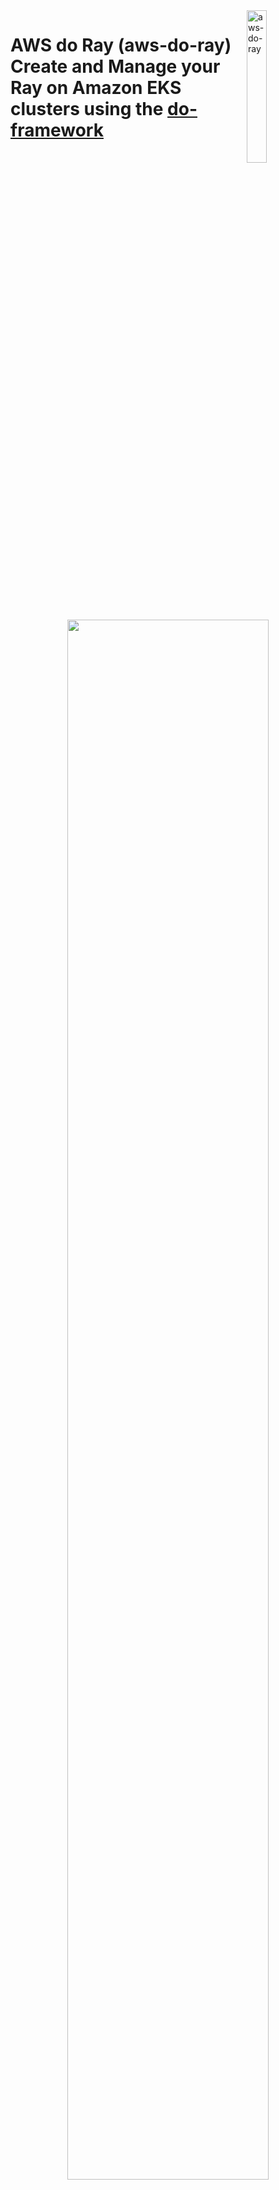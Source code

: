 <img alt="aws-do-ray" src="./img/aws-do-ray-1024.png" width="25%" align="right" />

# AWS do Ray (aws-do-ray) <br/> Create and Manage your Ray on Amazon EKS clusters using the [do-framework](https://bit.ly/do-framework)

<center><img src="./img/architecture.png" width="80%"/> </br>

Fig. 1 - Ray on EKS cluster sample
</center>


## Overview
AWS-Do-Ray aims to simplify the deployment and scaling of distributed Python applications, specifically, [Ray](https://www.ray.io/), on [Amazon Elastic Kubernetes Service](https://docs.aws.amazon.com/whitepapers/latest/overview-deployment-options/amazon-elastic-kubernetes-service.html) (Amazon EKS) clusters, as well as [Amazon SageMaker Hyperpod EKS Cluster](https://aws.amazon.com/sagemaker/hyperpod/). By adhering to the principles of the [do-framework](https://bit.ly/do-framework) and the [Depend on Docker](https://github.com/iankoulski/depend-on-docker) template, it will containerize all the tools necessary to deploy and manage Ray using [Docker](https://docs.docker.com/get-docker/), then executes the deployment from within the container. This project will provide a streamlined and intuitive solution for developers, enabling them to focus on application development rather than infrastructure management. Overall, it will be a simple, flexible, and universal deployment solution for Ray clusters. 

The [do-framework](https://bit.ly/do-framework) strives to simplify DevOps and MLOps tasks by automating complex operations into intuitive action scripts. The only prerequisite needed to build and run this project is an AWS Account, an EKS Cluster, and [Docker](https://docs.docker.com/get-docker/). The main use case of this project is to streamline and make an intuitive solution for developers to specify a desired ray cluster configuration, deploy this ray cluster, and run their workloads. This process is described in further detail below.

The deployment process is described on Fig. 2 below:

<center><img src="./img/deployment.png" width="80%" /></center> <br/>
<center>Fig.2 - Ray deployment process with aws-do-ray</center> <br/>


## Prerequisites
1. AWS Account - you will need an AWS account
2. EKS Cluster - it is assumed that an EKS cluster already exists in the account. If a cluster is needed, one way to create it, is by following the instructions in the [aws-do-eks](https://github.com/aws-samples/aws-do-eks) project. 
3. Docker - you can download docker [here](https://docs.docker.com/get-docker/)


## Configure
All configuration settings of the `aws-do-ray` project are centralized in its [`.env`](.env)) file. To review or change any of the settings, simply execute [`./config.sh`](./config.sh)). The AWS_EKS_CLUSTER setting must match the name of your existing EKS Cluster, and AWS_DEFAULT_REGION should match the AWS Region where the cluster is deployed.

To configure credentials, run aws configure. Credentials you configure on the host will be mounted into the `aws-do-eks` container according to the `VOL_MAP` setting in [`.env`](.env).

## Build
This project follows the [Depend on Docker](https://github.com/iankoulski/depend-on-docker) template to build a container including all needed tools and utilities for creation and management of Ray. Please execute the [`./build.sh`](./build.sh) script to create the `aws-do-ray` container image and tag it using the registry and version tag specified in the project configuration. If desired, the image name or registry address can be modified in the project configuration file [`.env`](.env).

## Run
The [`./run.sh`](./run.sh) script starts the project container. 

## Status
To check the status of the container, execute [`./status.sh`](./status.sh). If the container is in the Exited state, it can be started with [`./start.sh`](./start.sh).

## Exec
After the container is started, use the [`./exec.sh`](./exec.sh) script to open a bash shell in the container. All necessary tools to allow creation, management, and operation of Ray are available in this shell. 

## Deploy KubeRay Operator
Once you have opened the `aws-do-ray` shell you will be dropped in the [`/ray`](/Container-Root/ray/) directory where you will find the [`./deploy-kuberay-operator.sh`](/Container-Root/ray/deploy-kuberay-operator.sh) script. This deployment creates a kuberay namespace and a kuberay-operator pod in your EKS cluster within your head node in the kuberay namespace. Upon successful deployment, it will be in Running state. To check the state of the pod in the cluster, use command: `kubectl get pods -n kuberay`. 

### The KubeRay Operator
The KubeRay Operator: gets deployed on the user’s EKS cluster. This allows for 3 different types of Ray deployments: RayCluster, RayService, and RayJobs.

1. RayCluster: primary resource for managing Ray instances on Kubernetes. It represents a cluster of Ray nodes, including a head node and multiple worker nodes. The RayCluster dictates how the Ray nodes are set up, how they communicate, and how resources are allocated among them.

3. RayJob: represents a single executable job that runs on a RayCluster. It is a higher-level abstraction used to submit tasks or batches of tasks that should be executed by the RayCluster.

5. RayService: Kubernetes resource that enables long-running Ray applications. It allows for the deployment of Ray applications that need to be exposed for external communication, typically through a consistent endpoint.

<center><img src="./img/CRDs2.png" width="80%" /></center> <br/>
<center>Fig.2 - 3 types of Ray deployments</center> <br/>



## Distributed Training Jobs
Please read before submitting your distributed training jobs.
1. From [Ray Documentation](https://docs.ray.io/en/latest/train/getting-started-pytorch.html), specifying a shared storage location (such as cloud storage or NFS) is optional for single-node clusters, but it is required for multi-node clusters. Using a local path will raise an error during checkpointing for multi-node clusters. Please configure shared storage in your cluster template before submitting distributed/multi-node cluster jobs. To do this, please refer to [Deploy Scripts](#deploy-scripts). Once this is done, reference storage_path within RunConfig as the path in your shared storage where you'd like to place your checkpoints, logs, and model artifacts.

2. Within the python code provided, you can also set num_workers to an int (the number of ray workers you are using) and use_gpu to a boolean (True or False, default is set to True). 



## Create a RayCluster
Within the [`/ray`](/Container-Root/ray/) directory, you will find the [`/RayCluster`](/Container-Root/ray/RayCluster/) directory. Within this directory, you will find these scripts:
- [`./raycluster-create.sh`](/Container-Root/ray/RayCluster/raycluster-create.sh) : this script creates the ray cluster specified in the [`raycluster-template.yaml`](/Container-Root/ray/RayCluster/raycluster-template.yaml) file. 
- [`./raycluster-delete.sh`](/Container-Root/ray/RayCluster/delete-cluster.sh) : this script deletes the ray cluster specified in the [`raycluster-template.yaml`](/Container-Root/ray/RayCluster/raycluster-template.yaml) file. 
- Please run [`re`] to expose ray cluster to port :8265, and [`rh`] to stop expose. 
- [`./raycluster-config.sh`](/Container-Root/ray/RayCluster/raycluster-config.sh) : run this to edit the [`raycluster-template.yaml`](/Container-Root/ray/RayCluster/raycluster-template.yaml), or simply open the [`raycluster-template.yaml`](/Container-Root/ray/RayCluster/raycluster-template.yaml) in your favorite editor.
- [`raycluster-template.yaml`](/Container-Root/ray/RayCluster/raycluster-template.yaml) : a default ray cluster configuration with every option you can have in a ray cluster. "Batteries included but swappable and/or removable". 
- [`raycluster-template-autoscaler.yaml`](/Container-Root/ray/RayCluster/raycluster-template-autoscaler.yaml) : the same ray cluster configuration but with the ray autoscaler enabled.
- [`./jobs/job-submit.sh`](/Container-Root/ray/RayCluster/jobs/job-submit.sh) : this script allows you to submit a Python Script for a job. You can put your code within the [`/jobs`](/Container-Root/ray/RayCluster/jobs/) section of the repo with a directory named after the script you want to execute, with that script within that directory. Or you can submit it via file system that has your script that is attached to your ray pods. 
	- If your script is in the [`/jobs`](/Container-Root/ray/RayCluster/jobs/) folder, it will submit the ray job via the ray job submission SDK (dashboard must be exposed via [`re`](/Container-Root/ray/ops/ray-expose.sh)) or it will submit directly through the head pod. Just run `./job-submit.sh <script name>`. Ex/ `./job-submit.sh dt-pytorch`.
	- If your script is in a file system that is attached to your ray pods, it you must specify the directory that the script is in relative to your head pod. Run `./job-submit.sh <script name> <directory>`. Ex/ `./job-submit.sh dt-pytorch s3/code/dt-pytorch` where i have my dt-pytorch.py file in the directory s3/code/dt-pytorch. 

### RayCluster Template
For everything you need to know about the details of a RayCluster configuration, please refer to the comments in the template, as well as this [doc](https://docs.ray.io/en/latest/cluster/kubernetes/user-guides/config.html). But as a quick reference, here are the main concepts in the template you should look at:
* metadata: name: 
    * This is where you will name your raycluster.
* nodeSelector in both headGroupSpec and workerGroupSpecs:
    * This is where you will specify which nodes your head pod and worker pods will get assigned to. Preferably assign the worker group pods to the nodes with GPU's. 
* replicas
    * This will define how many min, max, and desired worker pods your RayCluster will have. 
* containers: resources: limits/requests:
    * These fields are under both headGroupSpec and workerGroupSpecs and these values set resource limits and requests for your pods. Please confirm your node resource capabilities before setting these values.
* containers: image: 
    * This is the container image each pod will run. It is best practice that the head pod and worker pods use the same container image, ex/ "rayproject/ray-ml:latest"
* containers: env: name: (AWS KEYS)
    * After deploying your kubectl secrets after running [`./deploy/kubectl-secrets/kubectl-secret-keys.sh`](./Container-Root/ray/deploy/kubectl-secrets/kubectl-secret-keys.sh) your Ray pods will now have your IAM permissions to access your or other buckets/filesystems/etc. If this is needed, please comment this section out in the template. 
* volumeMounts and volumes under headGroupSpec and workerGroupSpecs
    * This is where you can mount volumes like S3, EFS, FSx for Lustre on to your pods. Please create a PV and a PVC before hand and fill in persistentVolumeClaim: claimName: (PVC name). To make a pv and pvc, please see [`Deploy Scripts`](#deploy-scripts) section. 
    * **This is needed for multi node distributed training jobs!!**

### Ray Dashboard
In order to access the Ray Dashboard, the Istio Ingress Gateway service of this Ray deployment needs to be exposed outside the cluster. In a production deployment this is typically done via an Application Load Balancer (ALB), however this requires a DNS domain registration and a matching SSL certificate.

For an easy way to expose the Kubeflow Dashboard, we can use kubectl port-forward. To start the port-forward, simply execute [`re`]. To stop the port-forward, simply execute [`rh`].

If you are on a machine with its own browser, just navigate to http://localhost:8265 to open the Ray Dashboard.

<center><img src="./img/dashboard.png" width="80%" /></center> <br/>
<center>Fig.3 - Ray Dashboard Overview</center> <br/>

<center><img src="./img/dashboard-jobs.png" width="80%" /></center> <br/>
<center>Fig.4 - Ray Dashboard Jobs</center> <br/>

<center><img src="./img/dashboard-metrics.png" width="80%" /></center> <br/>
<center>Fig.5 - Ray Dashboard Metrics</center> <br/>

## Create a RayJob
Within the [`/ray`](/Container-Root/ray/) directory, you will find the [`/RayJob`](/Container-Root/ray/RayJob/) directory. Within this directory, you will find these scripts:
- [`./rayjob-create.sh <Job>`](/Container-Root/ray/RayJob/rayjob-create.sh) : this script creates the rayjob. This consists of a RayJob and a RayCluster. The RayJob manages the RayCluster. 
- [`./rayjob-delete.sh`](/Container-Root/ray/RayJob/rayjob-delete.sh) : this script deletes the rayjob speficied in the [`rayjob-template.yaml`](/Container-Root/ray/RayJob/rayjob-template.yaml)
- [`rayjob-template.yaml`](/Container-Root/ray/RayJob/rayjob-template.yaml): a default rayjob configuration with every option you can have in a rayjob. "Batteries included but swappable and/or removable". the ray cluster aspect of it is the same as [`raycluster-template.yaml`](/Container-Root/ray/RayCluster/raycluster-template.yaml).
- Please run [`re`] to expose ray cluster to port :8265, and [`rh`] to stop expose. 


### RayJob Documentation
You can find RayJob Documentation [here](https://docs.ray.io/en/latest/cluster/kubernetes/getting-started/rayjob-quick-start.html)


## Create a RayServe
There are instructions within RayServe directory within README.md to deploy RayServe examples. 

### RayServe QuickStart
RayServe Quickstart on Kubernetes can be found [here](https://docs.ray.io/en/latest/serve/production-guide/kubernetes.html)
### Serve Config V2 Section of RayServe Template
This section defines the configuration for Ray Serve applications. More details [here](https://docs.ray.io/en/latest/serve/production-guide/config.html). 

**applications**: A list of applications to be deployed.
- **name**: The name of the application, in this case, `image_classifier`.
- **import_path**: The import path for the application's module, `serve-train-images.app`.
- **route_prefix**: The route prefix for accessing the application, `/classify`.
- **runtime_env**: Specifies the runtime environment for the application.
    - **working_dir**: The working directory for the application, specified as an S3 path.
    - **pip**: A list of Python packages to be installed in the runtime environment.
- **deployments**: A list of deployments for the application.
    - **name**: The name of the deployment, `ImageClassificationModel`.
    - **num_replicas**: The number of replicas for the deployment, set to `1`.
    - **ray_actor_options**: Options for the Ray actors.
        - **num_cpus**: The number of CPUs allocated for each actor, set to `1`.


## Deploy Scripts

### Prometheus & Grafana
A way to monitor Ray Clusters in Kubernetes using Prometheus & Grafana.

This is found in the [`/ray/deploy/prometheus`](/Container-Root/ray/deploy/prometheus/) folder. 

- [`./deploy-prometheus.sh`](/Container-Root/ray/deploy/prometheus/deploy-prometheus.sh) : deploys all prometheus/grafana pods in order to scrape your ray pod metrics and data
- [`./expose-prometheus.sh`](/Container-Root/ray/deploy/prometheus/expose.sh) port forwards the prometheus/grafana dashbaord. in order to see these tables on your ray dashboard, you must fullow these steps:
	- Sign in with username: admin, password: prom-operator
	- Now we import grafana via ‘dashboard_default.json’ (can use another if you want): click “dashboards” → “new” → import → “upload json” from [`ray/deploy/prometheus/kuberay/config/grafana/default_grafana_dashboard.json`](/Container-Root/ray/deploy/prometheus/kuberay/config/grafana/default_grafana_dashboard.json)
	- Refresh ray dashboard. Now you can see the grafana metrics on the ray dashboard

<center><img src="./img/dashboard-prometheus.png" width="80%" /></center> <br/>
<center>Fig.6 - Ray Dashboard Prometheus & Grafana Metrics</center> <br/>

### Kubectl Secrets
This is found in the [`/ray/deploy/kubectl-secrets`](/Container-Root/ray/deploy/kubectl-secrets/) folder. 

[`./kubectl-secret-keys.sh`](/Container-Root/ray/deploy/kubectl-secrets/kubectl-secret-keys.sh) : creates a kubectl secret if python code needs access to your AWS credentials. 

### S3 Mountpoint
This is found in the [`/ray/deploy/s3-mountpoint`](/Container-Root/ray/deploy/s3-mountpoint/) folder. 

[`./deploy.sh`](/Container-Root/ray/deploy/s3-mountpoint/deploy.sh): creates IAM OIDC identity provider for your cluster, creates an IAM policy, creates an IAM role, and installs the mountpoint for Amazon S3 CSI driver. 

[`./s3-create.sh`](/Container-Root/ray/deploy/s3-mountpoint/s3-create.sh): creates a PV and a PVC which you can then use to mount to your ray pods within "volumes" section in your raycluster template. Please ensure you have correct values filled in for $AWS_EKS_CLUSTER, $AWS_REGION, $S3_BUCKET_NAME in [`deploy.sh`](/Container-Root/ray/deploy/s3-mountpoint/deploy.sh), as well as region and bucketName in [`pv-s3.yaml`](/Container-Root/ray/deploy/s3-mountpoint/pv-s3.yaml)


### FSx for Lustre
This is found in the [`/ray/deploy/fsx`](/Container-Root/ray/deploy/fsx/) folder. 

Please ensure your "AWS_EKS_CLUSTER" and "AWS_REGION" are set in your .env file. If not, you can manually input these variables within the deploy.sh code. 

[`./deploy.sh`](/Container-Root/ray/deploy/fsx/deploy.sh): creates IAM OIDC identity provider for your cluster, deploys FSx for Lustre CSI driver, and creates an IAM role bound to the service account used by the driver. 

The [Amazon FSx for Lustre CSI driver](https://github.com/kubernetes-sigs/aws-fsx-csi-driver) presents you with two options for provisioning a file system. 

Dynamic Provisioning: This option leverages Persistent Volume Claims (PVCs) in Kubernetes. You define a PVC with desired storage specifications. The CSI Driver automatically provisions the FSx file system for you based on the PVC request. This allows for easier scaling and eliminates the need to manually create file systems.

Static Provisioning: In this method, you manually create the FSx file system before using the CSI Driver. You'll need to configure details like subnet ID and security groups for the file system. Then, you can use the Driver to mount this pre-created file system within your container as a volume.

#### Dynamic Provisioning

If you would like to use dynamic provisioning, ensure you have your desired configuration in [`dynamic-storageclass.yaml`](/Container-Root/ray/deploy/fsx/dynamic-storageclass.yaml) as well as inputting your "subnetID" and your "securityGroupIds". 

* subnetId - The subnet ID that the FSx for Lustre filesystem should be created inside. Using the $SUBNET_ID environment variable, we are referencing the same private subnet that was used for EKS or EKS HyperPod cluster creation.

* securityGroupIds - A list of security group IDs that should be attached to the filesystem. Using the $SECURITY_GROUP environment variable, we are referencing the same security group that was use for EKS or EKS HyperPod cluster creation.

Now, please run [`./dynamic-create.sh`](/Container-Root/ray/deploy/fsx/dynamic-create.sh)


#### Static Provisioning

If you would like to use static provisioning, ensure you have your volumeHandle: is set with your FSx file system ID, dnsname: is set with your FSx file system DNS name, and your mountname:  is set with your FSx file system mount name in [`static-pv.yaml](/Container-Root/ray/deploy/fsx/static-pv.yaml), and your fileSystemId: is set with your FSx file system ID, subnetId: is set with your subnet ID, and your securityGroupIds: is set with your security group ID within [`static-storageclass.yaml`](/Container-Root/ray/deploy/fsx/static-storageclass.yaml). 

Now, please run [`./static-create.sh`](/Container-Root/ray/deploy/fsx/static-create.sh). This creates a PV and a PVC which you can then use to mount to your ray pods within "volumes" section in your raycluster template. 








## Full Container Command Reference
The project home folder offers a number of additional scripts for management of the aws-do-ray container.
- [`./config.sh`](./config.sh) – configure aws-do-ray project settings interactively
- [`./build.sh`](./build.sh) – build aws-do-ray container image
- [`./push.sh`](./push.sh) – push aws-do-ray container image to configured registry
- [`./pull.sh`](./pull.sh) – pull aws-do-ray container image from a configured existing registry
- [`./run.sh`](./run.sh) – run aws-do-ray container
- [`./status.sh`](./status.sh) – show logs of the running aws-do-ray container
- [`./logs.sh`](./logs.sh) – show logs of the running aws-do-ray container
- [`./start.sh`](./start.sh) – start the aws-do-ray container if it is currently in “Exited” status
- [`./exec.sh`](./exec.sh) – execute a command inside the running aws-do-ray container, the default command is bash
- [`./stop.sh`](./stop.sh) – stop and remove the aws-do-ray container
- [`./test.sh`](./test.sh) – run container unit tests


## Troubleshooting
* Worker pods can't be scheduled to worker nodes
	* This can be due to taints and tolerations. Make sure worker node group contains the taints that are specified as tolerations in the ray cluster yaml. Alternatively, you can take out the taints and tolerations all together. 

* Error: You must be logged in to the server (Unauthorized)
    * Ensure you are connected to the right AWS account, please run [`aws sts get-caller-identity`] in the terminal
    * Ensure you are connected to the right EKS cluster and region, please run [`aws eks update-kubeconfig --region region-code --name my-cluster`]

* EKS API Serve Unauthorized Error (trouble accessing ray cluster from another EC2 instance)
    * [`Create access entry in EKS`](https://repost.aws/knowledge-center/eks-api-server-unauthorized-error)


## Security

See [CONTRIBUTING](CONTRIBUTING.md#security-issue-notifications) for more information.

## License

This project is licensed under the MIT-0 License. See the [LICENSE](LICENSE) file.

## Disclaimer

This sample code should not be used in production accounts, on production workloads, or on production or other critical data. You are responsible for testing, securing, and optimizing the sample code as appropriate for production-grade use based on your specific quality control practice and standards.

## References

* [Docker](https://docker.com)
* [Kubernetes](https://kubernetes.io)
* [Amazon Web Services (AWS)](https://aws.amazon.com/)
* [Amazon EC2 Instance Types](https://aws.amazon.com/ec2/instance-types/)
* [Amazon Elastic Kubernetes Service (EKS)](https://aws.amazon.com/eks)
* [Depend on Docker Project](https://github.com/iankoulski/depend-on-docker)
* [Ray](https://docs.ray.io/en/latest/ray-overview/index.html)
* [Ray on EKS](https://awslabs.github.io/data-on-eks/docs/blueprints/ai-ml/ray)
* [Ray Project](https://github.com/ray-project)



## Credits
* Mark Vinciguerra - @mvincig
* Alex Iankoulski - @iankouls
* Florian Stahl - @flostahl
* Milena Boytchef - @boytchef

